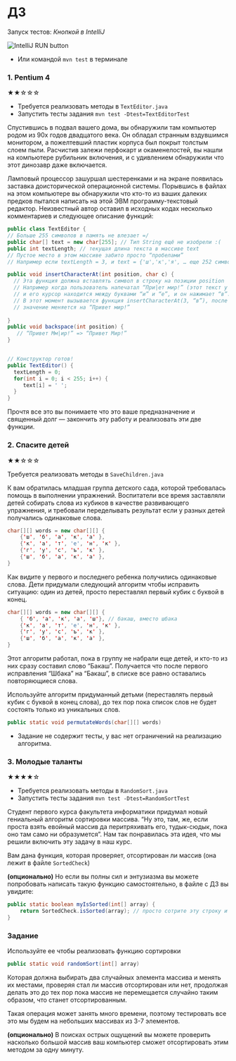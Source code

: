 # ДЗ 

Запуск тестов:
*Кнопкой в IntelliJ*

![IntelliJ RUN button](https://i.imgur.com/uHwKybe.png)
* Или командой `mvn test` в терминале

### 1. Pentium 4
★★☆☆☆

* Требуется реализовать методы в `TextEditor.java`
* Запустить тесты задания `mvn test -Dtest=TextEditorTest`

Спустившись в подвал вашего дома, вы обнаружили там компьютер родом из 90х годов двадцатого века.
Он обладал странным вздувшимся монитором, а пожелтевший пластик корпуса был покрыт толстым слоем
пыли. Расчистив залежи перфокарт и окаменелостей, вы нашли на компьютере рубильник включения,
и с удивлением обнаружили что этот динозавр даже включается. 

Ламповый процессор зашуршал шестеренками и на экране появилась заставка доисторической операционной
системы. 
Порывшись в файлах на этом компьютере вы обнаружили что кто-то из ваших далеких предков пытался
написать на этой ЭВМ программу-текстовый редактор. Неизвестный автор оставил в исходных кодах
несколько комментариев и следующее описание функций:


```java
public class TextEditor {
// Больше 255 символов в память не влезает =/
public char[] text = new char[255]; // Тип String ещё не изобрели :(
public int textLength; // текущая длина текста в массиве text
// Пустое место в этом массиве забито просто “пробелами”
// Например если textLength = 3, и text = {'ш','к','я', … еще 252 символа 'пробел' .. }

public void insertCharacterAt(int position, char c) {
  // Эта функция должна вставлять символ в строку на позиции position
  // Например когда пользователь напечатал “При|ет мир!” (этот текст у нас в переменной text)
  // и его курсор находится между буквами “и” и “е”, и он нажимает “в”.  
  // В этот момент вызывается функция insertCharacterAt(3, “в”), после чего в переменной text
  // значение меняется на “Привет мир!”
   
}
public void backspace(int position) {
   // “Привет Мм|ир!” => “Привет Мир!”
}


// Конструктор готов!
public TextEditor() {
  textLength = 0;
  for(int i = 0; i < 255; i++) {
     text[i] = ' ';
  }
}
```

Прочтя все это вы понимаете что это ваше предназначение и священный долг — закончить эту работу и
реализовать эти две функции.


### 2. Спасите детей
★★☆☆☆

Требуется реализовать методы в `SaveChildren.java`

К вам обратилась младшая группа детского сада, которой требовалась помощь в выполнении упражнений.
Воспитатели все время заставляли детей собирать слова из кубиков в качестве развивающего упражнения,
и требовали переделывать результат если у разных детей получались одинаковые слова.

```java
char[][] words = new char[][] {
    {'ш', 'б', 'а', 'к', 'а' },
    {'к', 'а', 'т', 'e', 'н', 'к' },
    {'г', 'у', 'с', 'ъ', 'к' },
    {'ш', 'б', 'а', 'к', 'а' },
}
```

Как видите у первого и последнего ребенка получились одинаковые слова. Дети придумали следующий
алгоритм чтобы исправить ситуацию: один из детей, просто переставлял первый кубик с буквой в конец.

```java
char[][] words = new char[][] {
    { 'б', 'а', 'к', 'а', 'ш'}, // бакаш, вместо шбака
    {'к', 'а', 'т', 'e', 'н', 'к' },
    {'г', 'у', 'с', 'ъ', 'к' },
    {'ш', 'б', 'а', 'к', 'а' },
}
```

Этот алгоритм работал, пока в группу не набрали еще детей, и кто-то из них сразу составил слово
“Бакаш”. Получается что после первого исправления “Шбака” на “Бакаш”, в списке все равно оставались
повторяющиеся слова.

Используйте алгоритм придуманный детьми (переставлять первый кубик с буквой в конец слова), до тех
пор пока список слов не будет состоять только из уникальных слов.

```java
public static void permutateWords(char[][] words)
```
* Задание не содержит тесты, у вас нет ограничений на реализацию алгоритма.


### 3. Молодые таланты
★★★★☆

* Требуется реализовать методы в `RandomSort.java`
* Запустить тесты задания `mvn test -Dtest=RandomSortTest`

Студент первого курса факультета информатики придумал новый гениальный алгоритм сортировки массива.
“Ну это, там, же, если проста взять евойный массив да перитряхивать его, тудык-сюдык, пока оно там
само ни образумется”. Нам так понравилась эта идея, что мы решили включить эту задачу в наш курс.

Вам дана функция, которая проверяет, отсортирован ли массив (она лежит в файле `SortedCheck`)

**(опционально)** 
Но если вы полны сил и энтузиазма вы можете попробовать написать такую функцию самостоятельно, в
файле с ДЗ вы увидите:

```java
public static boolean myIsSorted(int[] array) {
    return SortedCheck.isSorted(array); // просто сотрите эту строку и напишите свою реализацию
}
``` 

### Задание
Используйте ее чтобы реализовать функцию сортировки
```java
public static void randomSort(int[] array)
```

Которая должна выбирать два случайных элемента массива и менять их местами, проверяя стал ли массив
отсортирован или нет, продолжая делать это до тех пор пока массив не перемещается случайно таким
образом, что станет отсортированным.

Такая операция может занять много времени, поэтому тестировать все это мы будем на небольших
массивах из 3-7 элементов.

**(опционально)** В поисках острых ощущений вы можете проверить насколько большой массив ваш
компьютер сможет отсортировать этим методом за одну минуту.  
